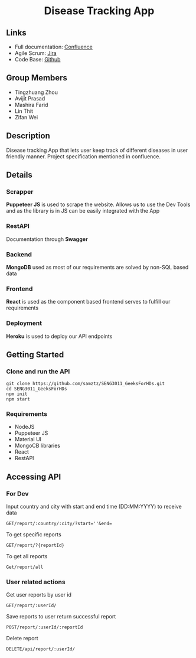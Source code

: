 


<h1 align="center"> Disease Tracking App 
</h1>



## Links
* Full documentation: [Confluence](https://unswseng.atlassian.net/wiki/spaces/SE3Y22G14/overview)
* Agile Scrum: [Jira](https://unswseng.atlassian.net/jira/your-work)
* Code Base: [Github](https://github.com/samztz/SENG3011_GeeksForHDs)

## Group Members

- Tingzhuang Zhou
- Avijit Prasad
- Mashira Farid
- Lin Thit
- Zifan Wei

## Description

Disease tracking App that lets user keep track of different diseases in user friendly manner. Project specification mentioned in confluence.

## Details

### Scrapper

**Puppeteer JS** is used to scrape the website. Allows us to use the Dev Tools and as the library is in JS can be easily integrated with the App

### RestAPI

Documentation through **Swagger**

### Backend

**MongoDB** used as most of our requirements are solved by non-SQL based data

### Frontend

**React** is used as the component based frontend serves to fulfill our requirements

### Deployment

**Heroku** is used to deploy our API endpoints

## Getting Started

### Clone and run the API

```console
git clone https://github.com/samztz/SENG3011_GeeksForHDs.git
cd SENG3011_GeeksForHDs
npm init
npm start
```

### Requirements

- NodeJS
- Puppeteer JS
- Material UI
- MongoCB libraries
- React
- RestAPI

## Accessing API

### For Dev

Input country and city with start and end time (DD:MM:YYYY) to receive data
```console
GET/report/:country/:city/?start=''&end=
```

To get specific reports
```console
GET/report/?{reportId} 
```

To get all reports
```console
Get/report/all
```

### User related actions

Get user reports by user id
```console
GET/report/:userId/
```

Save reports to user return successful report
```console
POST/report/:userId/:reportId
```

Delete report
```console
DELETE/api/report/:userId/
```
